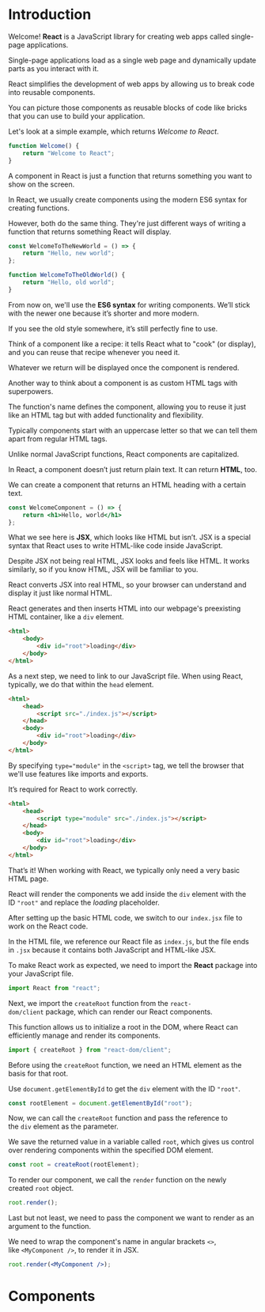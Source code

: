 
# Introduction

Welcome! **React** is a JavaScript library for creating web apps called single-page applications.

Single-page applications load as a single web page and dynamically update parts as you interact with it.

React simplifies the development of web apps by allowing us to break code into reusable components.

You can picture those components as reusable blocks of code like bricks that you can use to build your application.

Let's look at a simple example, which returns _Welcome to React_.


```jsx
function Welcome() {
	return "Welcome to React";
}
```

A component in React is just a function that returns something you want to show on the screen.

In React, we usually create components using the modern ES6 syntax for creating functions.

However, both do the same thing. They're just different ways of writing a function that returns something React will display.

```jsx
const WelcomeToTheNewWorld = () => {
	return "Hello, new world";
};

function WelcomeToTheOldWorld() {
	return "Hello, old world";
}
```

From now on, we'll use the **ES6 syntax** for writing components. We’ll stick with the newer one because it’s shorter and more modern.

If you see the old style somewhere, it’s still perfectly fine to use.

Think of a component like a recipe: it tells React what to "cook" (or display), and you can reuse that recipe whenever you need it.

Whatever we return will be displayed once the component is rendered.

Another way to think about a component is as custom HTML tags with superpowers.

The function's name defines the component, allowing you to reuse it just like an HTML tag but with added functionality and flexibility.

Typically components start with an uppercase letter so that we can tell them apart from regular HTML tags.

Unlike normal JavaScript functions, React components are capitalized.

In React, a component doesn’t just return plain text. It can return **HTML**, too.

We can create a component that returns an HTML heading with a certain text.

```jsx
const WelcomeComponent = () => {
	return <h1>Hello, world</h1>
};
```

What we see here is **JSX**, which looks like HTML but isn’t. JSX is a special syntax that React uses to write HTML-like code inside JavaScript.

Despite JSX not being real HTML, JSX looks and feels like HTML. It works similarly, so if you know HTML, JSX will be familiar to you.

React converts JSX into real HTML, so your browser can understand and display it just like normal HTML.

React generates and then inserts HTML into our webpage's preexisting HTML container, like a `div` element.

```html
<html>
	<body>
		<div id="root">loading</div>
	</body>
</html>
```

As a next step, we need to link to our JavaScript file. When using React, typically, we do that within the `head` element.

```html
<html>
	<head>
		<script src="./index.js"></script>
	</head>
	<body>
		<div id="root">loading</div>
	</body>
</html>
```

By specifying `type="module"` in the `<script>` tag, we tell the browser that we'll use features like imports and exports.

It’s required for React to work correctly.

```html
<html>
	<head>
		<script type="module" src="./index.js"></script>
	</head>
	<body>
		<div id="root">loading</div>
	</body>
</html>
```

That’s it! When working with React, we typically only need a very basic HTML page.

React will render the components we add inside the `div` element with the ID `"root"` and replace the _loading_ placeholder.

After setting up the basic HTML code, we switch to our `index.jsx` file to work on the React code.

In the HTML file, we reference our React file as `index.js`, but the file ends in `.jsx` because it contains both JavaScript and HTML-like JSX.

To make React work as expected, we need to import the **React** package into your JavaScript file.

```jsx
import React from "react";
```

Next, we import the `createRoot` function from the `react-dom/client` package, which can render our React components.

This function allows us to initialize a root in the DOM, where React can efficiently manage and render its components.

```jsx
import { createRoot } from "react-dom/client";
```

Before using the `createRoot` function, we need an HTML element as the basis for that root.

Use `document.getElementById` to get the `div` element with the ID `"root"`.

```jsx
const rootElement = document.getElementById("root");
```

Now, we can call the `createRoot` function and pass the reference to the `div` element as the parameter.

We save the returned value in a variable called `root`, which gives us control over rendering components within the specified DOM element.

```jsx
const root = createRoot(rootElement);
```

To render our component, we call the `render` function on the newly created `root` object.

```jsx
root.render();
```

Last but not least, we need to pass the component we want to render as an argument to the function.

We need to wrap the component's name in angular brackets `<>`, like `<MyComponent />`, to render it in JSX.

```jsx
root.render(<MyComponent />);
```

# Components


